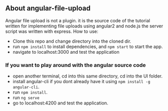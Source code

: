 
## About angular-file-upload

Angular file upload is not a plugin. it is the source code of the tutorial written for implementing file uploads using angular2 and node.js the server script was written with express. How to use:

- Clone this repo and change directory into the cloned dir.
- run `npm install` to install dependencies, and `npm start` to start the app.
- navigate to localhost:3000 and test the application
### If you want to play around with the angular source code
- open another terminal, cd into this same directory, cd into the UI folder.
- install angular-cli if you dont already have it using `npm install -g angular-cli`.
- run `npm install`.
- run `ng serve`
- go to localhost:4200 and test the application.

